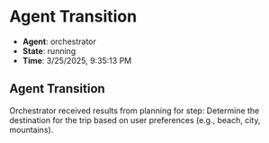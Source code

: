 # Agent Transition

- **Agent**: orchestrator
- **State**: running
- **Time**: 3/25/2025, 9:35:13 PM

## Agent Transition

Orchestrator received results from planning for step: Determine the destination for the trip based on user preferences (e.g., beach, city, mountains).

